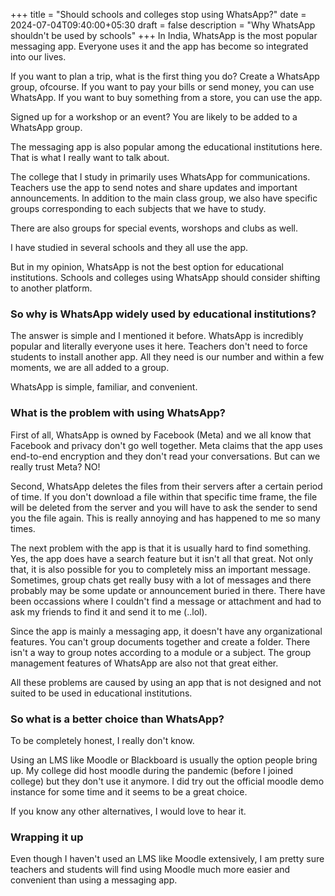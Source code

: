 +++
title = "Should schools and colleges stop using WhatsApp?"
date = 2024-07-04T09:40:00+05:30
draft = false
description = "Why WhatsApp shouldn't be used by schools"
+++
In India, WhatsApp is the most popular messaging app. Everyone uses it and the app has become so integrated into our lives.

If you want to plan a trip, what is the first thing you do? Create a WhatsApp group, ofcourse. If you want to pay your bills or send money, you can use WhatsApp. If you want to buy something from a store, you can use the app. 

Signed up for a workshop or an event? You are likely to be added to a WhatsApp group.

The messaging app is also popular among the educational institutions here. That is what I really want to talk about.

The college that I study in primarily uses WhatsApp for communications. Teachers use the app to send notes and share updates and important announcements. In addition to the main class group, we also have specific groups corresponding to each subjects that we have to study.

There are also groups for special events, worshops and clubs as well.

I have studied in several schools and they all use the app.

But in my opinion, WhatsApp is not the best option for educational institutions. Schools and colleges using WhatsApp should consider shifting to another platform.

### So why is WhatsApp widely used by educational institutions?

The answer is simple and I mentioned it before. WhatsApp is incredibly popular and literally everyone uses it here. Teachers don't need to force students to install another app. All they need is our number and within a few moments, we are all added to a group.

WhatsApp is simple, familiar, and convenient.

### What is the problem with using WhatsApp?

First of all, WhatsApp is owned by Facebook (Meta) and we all know that Facebook and privacy don't  go well together. Meta claims that the app uses end-to-end encryption and they don't read your conversations. But can we really trust Meta? NO!

Second, WhatsApp deletes the files from their servers after a certain period of time. If you don't download a file within that specific time frame, the file will be deleted from the server and you will have to ask the sender to send you the file again. This is really annoying and has happened to me so many times.

The next problem with the app is that it is usually hard to find something. Yes, the app does have a search feature but it isn't all that great. Not only that, it is also possible for you to completely miss an important message. Sometimes, group chats  get really busy with a lot of messages and there probably may be some update or announcement buried in there. There have been occassions where I couldn't find a message or attachment and had to ask my friends to find it and send it to me (..lol).

Since the app is mainly a messaging app, it doesn't have any organizational features. You can't group documents together and create a folder. There isn't a way to group notes according to a module or a subject. The group management features of WhatsApp are also not that great either.

All these problems are caused by using an app that is not designed and not suited to be used in educational institutions.

### So what is a better choice than WhatsApp?

To be completely honest, I really don't know.

Using an LMS like Moodle or Blackboard is usually the option people bring up. My college did host moodle during the pandemic (before I joined college) but they don't use it anymore. I did try out the official moodle demo instance for some time and it seems to be a great choice.

If you know any other alternatives, I would love to hear it.

### Wrapping it up
Even though I haven't used an LMS like Moodle extensively, I am pretty sure teachers and students will find using Moodle much more easier and convenient than using a messaging app.






